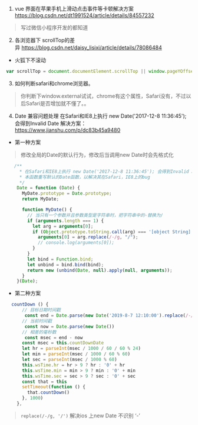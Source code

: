 1. vue 界面在苹果手机上滑动点击事件等卡顿解决方案
https://blog.csdn.net/dt1991524/article/details/84557232
> 写过微信小程序开发的都知道


2. 各浏览器下 scrollTop的差异 https://blog.csdn.net/daisy_lisixi/article/details/78086484
* 火狐下不滚动

```js
var scrollTop = document.documentElement.scrollTop || window.pageYOffset || document.body.scrollTop;
```
3. 如何判断safari和chrome浏览器。

> 你判断下window.external试试，chrome有这个属性，Safari没有，不过以后Safari是否增加就不懂了。。

4.  Date 兼容问题处理
在Safari和IE8上执行 new Date('2017-12-8 11:36:45'); 会得到Invalid Date
解决方案： https://www.jianshu.com/p/dc83b45a9480

* 第一种方案
> 修改全局的Date的默认行为，修改后当调用new Date时会先格式化
```js
   /**
     * 在Safari和IE8上执行 new Date('2017-12-8 11:36:45'); 会得到Invalid Date
     * 本函数重写默认的Date函数，以解决其在Safari，IE8上的bug
     */
    Date = function (Date) {
      MyDate.prototype = Date.prototype;
      return MyDate;

      function MyDate() {
        // 当只有一个参数并且参数类型是字符串时，把字符串中的-替换为/
        if (arguments.length === 1) {
          let arg = arguments[0];
          if (Object.prototype.toString.call(arg) === '[object String]' && arg.indexOf('T') === -1) {
            arguments[0] = arg.replace(/-/g, "/");
            // console.log(arguments[0]);
          }
        }
        let bind = Function.bind;
        let unbind = bind.bind(bind);
        return new (unbind(Date, null).apply(null, arguments));
      }
    }(Date);
```

* 第二种方案
```js
  countDown () {
      // 目标日期时间戳
       const end = Date.parse(new Date('2019-8-7 12:10:00').replace(/-/g, '/'))
      // 当前时间戳
       const now = Date.parse(new Date())
      // 相差的毫秒数
       const msec = end - now
      const msec = this.countDownDate
      let hr = parseInt(msec / 1000 / 60 / 60 % 24)
      let min = parseInt(msec / 1000 / 60 % 60)
      let sec = parseInt(msec / 1000 % 60)
      this.wsTime.hr = hr > 9 ? hr : '0' + hr
      this.wsTime.min = min > 9 ? min : '0' + min
      this.wsTime.sec = sec > 9 ? sec : '0' + sec
      const that = this
      setTimeout(function () {
        that.countDown()
      }, 1000)
    },
```

> ` replace(/-/g, '/') ` 解决ios 上new Date  不识别 ‘-’